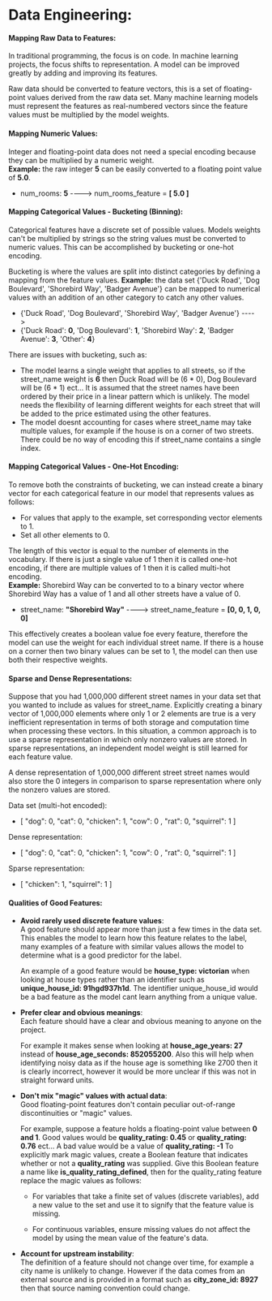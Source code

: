 # Data Engineering:  
#### Mapping Raw Data to Features:
In traditional programming, the focus is on code. In machine learning projects, the focus shifts to representation. 
A model can be improved greatly by adding and improving its features.

Raw data should be converted to feature vectors, this is a set of floating-point values derived from the raw data set.
Many machine learning models must represent the features as real-numbered vectors since the feature values must be 
multiplied by the model weights.

#### Mapping Numeric Values:
Integer and floating-point data does not need a special encoding because they can be multiplied by a numeric weight.  
**Example:** the raw integer **5** can be easily converted to a floating point value of **5.0**.
* num_rooms: **5** ----> num_rooms_feature = **[ 5.0 ]**

#### Mapping Categorical  Values - Bucketing (Binning):
Categorical features have a discrete set of possible values. Models weights can't be multiplied by strings so the string
values must be converted to numeric values. This can be accomplished by bucketing or one-hot encoding.

Bucketing is where the values are split into distinct categories by defining a mapping from the feature values.
**Example:** the data set {'Duck Road', 'Dog Boulevard', 'Shorebird Way', 'Badger Avenue'} can be mapped to 
numerical values with an addition of an other category to catch any other values.
* {'Duck Road', 'Dog Boulevard', 'Shorebird Way', 'Badger Avenue'} ---->
* {'Duck Road': **0**, 'Dog Boulevard': **1**, 'Shorebird Way': **2**, 'Badger Avenue': **3**, 'Other': 
**4**}

There are issues with bucketing, such as:
* The model learns a single weight that applies to all streets, so if the street_name weight is **6** then 
Duck Road will be (6 * 0), Dog Boulevard will be (6 * 1) ect... It is assumed that the street names have been
ordered by their price in a linear pattern which is unlikely. The model needs the flexibility of learning different 
weights for each street that will be added to the price estimated using the other features.
* The model doesnt accounting for cases where street_name may take multiple values, for example if the house is on a 
corner of two streets. There could be no way of encoding this if street_name contains a single index.

#### Mapping Categorical  Values - One-Hot Encoding:
To remove both the constraints of bucketing, we can instead create a binary vector for each categorical feature in 
our model that represents values as follows:
* For values that apply to the example, set corresponding vector elements to 1.
* Set all other elements to 0.

The length of this vector is equal to the number of elements in the vocabulary. If there is just a single value of 1
then it is called one-hot encoding, if there are multiple values of 1 then it is called multi-hot encoding.  
**Example:** Shorebird Way can be converted to to a binary vector where Shorebird Way has a value of 1 and all other
streets have a value of 0.
* street_name: **"Shorebird Way"** ----> street_name_feature = **[0, 0, 1, 0, 0]**

This effectively creates a boolean value foe every feature, therefore the model can use the weight for each individual
street name. If there is a house on a corner then two binary values can be set to 1, the model can then use both
their respective weights.

#### Sparse and Dense Representations:
Suppose that you had 1,000,000 different street names in your data set that you wanted to include as values for 
street_name. Explicitly creating a binary vector of 1,000,000 elements where only 1 or 2 elements are true is a
very inefficient representation in terms of both storage and computation time when processing these vectors.
In this situation, a common approach is to use a sparse representation in which only nonzero values are stored. 
In sparse representations, an independent model weight is still learned for each feature value.

A dense representation of 1,000,000 different street street names would also store the 0 integers in comparison to 
sparse representation where only the nonzero values are stored.

Data set (multi-hot encoded):
* [ "dog": 0, "cat": 0, "chicken": 1, "cow": 0 , "rat": 0, "squirrel": 1 ]

Dense representation:
* [ "dog": 0, "cat": 0, "chicken": 1, "cow": 0 , "rat": 0, "squirrel": 1 ]

Sparse representation:
* [ "chicken": 1, "squirrel": 1 ]

#### Qualities of Good Features:
* **Avoid rarely used discrete feature values**:  
A good feature should appear more than just a few times in the data set.
This enables the model to learn how this feature relates to the label, many examples of a feature with similar values
allows the model to determine what is a good predictor for the label.
     
    An example of a good feature would be **house_type: victorian** when looking at house types rather than an identifier
such as **unique_house_id: 91hgd937h1d**. The identifier unique_house_id would be a bad feature as the model cant
learn anything from a unique value.  

* **Prefer clear and obvious meanings**:  
Each feature should have a clear and obvious meaning to anyone on the project. 

    For example it makes sense when looking
at **house_age_years: 27** instead of **house_age_seconds: 852055200**. Also this will help when identifying noisy 
data as if the house age is something like 2700 then it is clearly incorrect, however it would be more unclear if this
was not in straight forward units.

* **Don't mix "magic" values with actual data**:  
Good floating-point features don't contain peculiar out-of-range discontinuities or "magic" values. 

    For example, suppose a feature holds a floating-point value between **0 and 1**. Good values would be 
    **quality_rating: 0.45** or **quality_rating: 0.76** ect... A bad value would be a value of **quality_rating: -1**
    To explicitly mark magic values, create a Boolean feature that indicates whether or not a **quality_rating** was 
    supplied. Give this Boolean feature a name like **is_quality_rating_defined**, then for the quality_rating
    feature replace the magic values as follows:
    
    * For variables that take a finite set of values (discrete variables), add a new value to the set and use it to 
    signify that the feature value is missing.
    
    * For continuous variables, ensure missing values do not affect the model by using the mean value of the 
    feature's data.

* **Account for upstream instability**:  
  The definition of a feature should not change over time, for example a city name is unlikely to change. However if
  the data comes from an external source and is provided in a format such as **city_zone_id: 8927** then that source 
  naming convention could change.